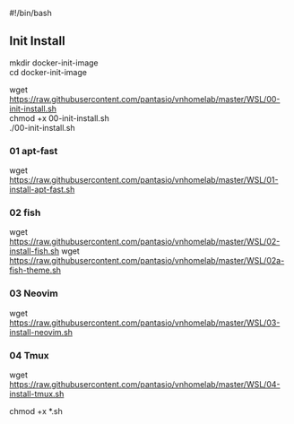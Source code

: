 #!/bin/bash

## Init Install
mkdir docker-init-image   
cd docker-init-image    

wget https://raw.githubusercontent.com/pantasio/vnhomelab/master/WSL/00-init-install.sh   
chmod +x 00-init-install.sh   
./00-init-install.sh    

### 01 apt-fast
wget https://raw.githubusercontent.com/pantasio/vnhomelab/master/WSL/01-install-apt-fast.sh
### 02 fish
wget https://raw.githubusercontent.com/pantasio/vnhomelab/master/WSL/02-install-fish.sh
wget https://raw.githubusercontent.com/pantasio/vnhomelab/master/WSL/02a-fish-theme.sh
### 03 Neovim
wget https://raw.githubusercontent.com/pantasio/vnhomelab/master/WSL/03-install-neovim.sh
### 04 Tmux
wget https://raw.githubusercontent.com/pantasio/vnhomelab/master/WSL/04-install-tmux.sh

chmod +x *.sh
